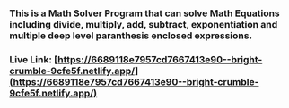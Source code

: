 ### This is a Math Solver Program that can solve Math Equations including divide, multiply, add, subtract, exponentiation and multiple deep level paranthesis enclosed expressions.
### Live Link: [https://6689118e7957cd7667413e90--bright-crumble-9cfe5f.netlify.app/](https://6689118e7957cd7667413e90--bright-crumble-9cfe5f.netlify.app/)
